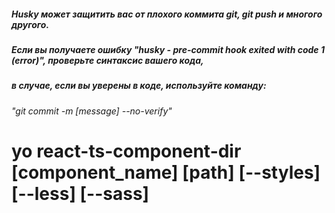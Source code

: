 
##### Husky может защитить вас от плохого коммита git, git push и многого другого.

##### Если вы получаете ошибку "husky - pre-commit hook exited with code 1 (error)", проверьте синтаксис вашего кода,

##### в случае, если вы уверены в коде, используйте команду:

###### "git commit -m [message] --no-verify"

# yo react-ts-component-dir [component_name] [path] [--styles] [--less] [--sass]
